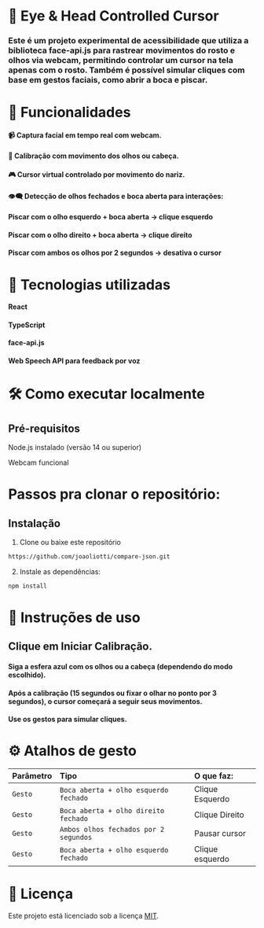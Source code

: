 # 🧠 Eye & Head Controlled Cursor
### Este é um projeto experimental de acessibilidade que utiliza a biblioteca face-api.js para rastrear movimentos do rosto e olhos via webcam, permitindo controlar um cursor na tela apenas com o rosto. Também é possível simular cliques com base em gestos faciais, como abrir a boca e piscar.

# 🚀 Funcionalidades
#### 📹 Captura facial em tempo real com webcam.

#### 🎯 Calibração com movimento dos olhos ou cabeça.

#### 🎮 Cursor virtual controlado por movimento do nariz.

#### 👁️‍🗨️ Detecção de olhos fechados e boca aberta para interações:

#### Piscar com o olho esquerdo + boca aberta → clique esquerdo

#### Piscar com o olho direito + boca aberta → clique direito

#### Piscar com ambos os olhos por 2 segundos → desativa o cursor

# 🧰 Tecnologias utilizadas
#### React

#### TypeScript

#### face-api.js

#### Web Speech API para feedback por voz

# 🛠️ Como executar localmente
## Pré-requisitos
Node.js instalado (versão 14 ou superior)

Webcam funcional

# Passos pra clonar o repositório:

## Instalação

1. Clone ou baixe este repositório
```bash
https://github.com/joaoliotti/compare-json.git
```
2. Instale as dependências:
```bash
npm install
```

# 🎯 Instruções de uso
## Clique em Iniciar Calibração.

#### Siga a esfera azul com os olhos ou a cabeça (dependendo do modo escolhido).

#### Após a calibração (15 segundos ou fixar o olhar no ponto por 3 segundos), o cursor começará a seguir seus movimentos.

#### Use os gestos para simular cliques.

# ⚙️ Atalhos de gesto

| Parâmetro   | Tipo       | O que faz:                                  |
| :---------- | :--------- | :------------------------------------------ |
| `Gesto`      | `Boca aberta + olho esquerdo fechado` | Clique Esquerdo |
| `Gesto`      | `Boca aberta + olho direito fechado`  | Clique Direito  |
| `Gesto`      | `Ambos olhos fechados por 2 segundos` | Pausar cursor   |
| `Gesto`      | `Boca aberta + olho esquerdo fechado` | Clique esquerdo |

# 📄 Licença
Este projeto está licenciado sob a licença [MIT](https://choosealicense.com/licenses/mit/).